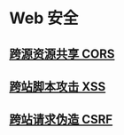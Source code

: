 # Web 安全

## [跨源资源共享 CORS](./CORS.md)

## [跨站脚本攻击 XSS](./XSS.md)

## [跨站请求伪造 CSRF](./CSRF.md)







